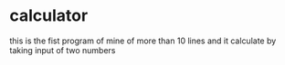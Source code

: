 # calculator
this is the fist program of mine of more than 10 lines and it calculate by taking input of two numbers
